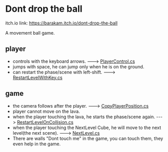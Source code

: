 # Dont drop the ball
 
itch.io link: https://barakam.itch.io/dont-drop-the-ball

A movement ball game.
## player
* controls with the keyboard arrows. ---> [PlayerControl.cs](https://github.com/barakamram/Ex4_2---Dont_Drop_The_Ball/blob/main/Assets/Scripts/PlayerControl.cs)
* jumps with space, he can jump only when he is on the ground.
* can restart the phase/scene with left-shift. ---> [RestartLevelWithKey.cs](https://github.com/barakamram/Ex4_2---Dont_Drop_The_Ball/blob/main/Assets/Scripts/RestartLevelWithKey.cs)

## game
* the camera follows after the player. ---> [CopyPlayerPosition.cs](https://github.com/barakamram/Ex4_2---Dont_Drop_The_Ball/blob/main/Assets/Scripts/CopyPlayerPosition.cs)
* player cannot move on the lava.
* when the player touching the lava, he starts the phase/scene again. ---> [RestartLevelOnCollision.cs](https://github.com/barakamram/Ex4_2---Dont_Drop_The_Ball/blob/main/Assets/Scripts/RestartLevelOnCollision.cs)
* when the player touching the NextLevel Cube, he will move to the next level(the next scene). ---> [NextLevel.cs](https://github.com/barakamram/Ex4_2---Dont_Drop_The_Ball/blob/main/Assets/Scripts/NextLevel.cs)
* There are walls "Dont touch me" in the game, you can touch them, they even help in the game.

